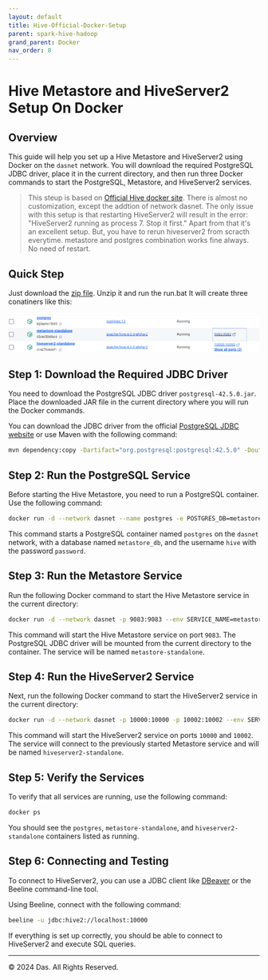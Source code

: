```yaml
---
layout: default
title: Hive-Official-Docker-Setup
parent: spark-hive-hadoop
grand_parent: Docker
nav_order: 8
---
```


# Hive Metastore and HiveServer2 Setup On Docker

## Overview
This guide will help you set up a Hive Metastore and HiveServer2 using Docker on the `dasnet` network. You will download the required PostgreSQL JDBC driver, place it in the current directory, and then run three Docker commands to start the PostgreSQL, Metastore, and HiveServer2 services.

> This steup is based on [Official Hive docker site](https://hive.apache.org/developement/quickstart/). There is almost no customization, except the addtion of network dasnet.
> The only issue with this setup is that restarting HiveServer2 will result in the error: "HiveServer2 running as process 7. Stop it first." Apart from that it's an excellent setup. But, you have to rerun hiveserver2 from scracth everytime. metastore and postgres combination works fine always. No need of restart.

## Quick Step

Just download the [zip file](Dockerfiles/Hive-ApacheOfficial-Setup_GOLD.zip). Unzip it and run the run.bat It will create three conatiners like this:

![](images/2024-09-04-01-47-48.png)

## Step 1: Download the Required JDBC Driver
You need to download the PostgreSQL JDBC driver `postgresql-42.5.0.jar`. Place the downloaded JAR file in the current directory where you will run the Docker commands.

You can download the JDBC driver from the official [PostgreSQL JDBC website](https://jdbc.postgresql.org/download.html) or use Maven with the following command:

```bash
mvn dependency:copy -Dartifact="org.postgresql:postgresql:42.5.0" -DoutputDirectory=.
```

## Step 2: Run the PostgreSQL Service
Before starting the Hive Metastore, you need to run a PostgreSQL container. Use the following command:

```bash
docker run -d --network dasnet --name postgres -e POSTGRES_DB=metastore_db -e POSTGRES_USER=hive -e POSTGRES_PASSWORD=password postgres:13
```

This command starts a PostgreSQL container named `postgres` on the `dasnet` network, with a database named `metastore_db`, and the username `hive` with the password `password`.

## Step 3: Run the Metastore Service
Run the following Docker command to start the Hive Metastore service in the current directory:

```bash
docker run -d --network dasnet -p 9083:9083 --env SERVICE_NAME=metastore --env DB_DRIVER=postgres --env SERVICE_OPTS="-Djavax.jdo.option.ConnectionDriverName=org.postgresql.Driver -Djavax.jdo.option.ConnectionURL=jdbc:postgresql://postgres:5432/metastore_db -Djavax.jdo.option.ConnectionUserName=hive -Djavax.jdo.option.ConnectionPassword=password" --mount source=warehouse,target=/opt/hive/data/warehouse --mount type=bind,source=%cd%\postgresql-42.5.0.jar,target=/opt/hive/lib/postgres.jar --name metastore-standalone apache/hive:4.0.0-alpha-2
```

This command will start the Hive Metastore service on port `9083`. The PostgreSQL JDBC driver will be mounted from the current directory to the container. The service will be named `metastore-standalone`.

## Step 4: Run the HiveServer2 Service
Next, run the following Docker command to start the HiveServer2 service in the current directory:

```bash
docker run -d --network dasnet -p 10000:10000 -p 10002:10002 --env SERVICE_NAME=hiveserver2 --env SERVICE_OPTS="-Dhive.metastore.uris=thrift://metastore:9083" --mount source=warehouse,target=/opt/hive/data/warehouse --env IS_RESUME="true" --name hiveserver2-standalone apache/hive:4.0.0-alpha-2
```

This command will start the HiveServer2 service on ports `10000` and `10002`. The service will connect to the previously started Metastore service and will be named `hiveserver2-standalone`.

## Step 5: Verify the Services
To verify that all services are running, use the following command:

```bash
docker ps
```

You should see the `postgres`, `metastore-standalone`, and `hiveserver2-standalone` containers listed as running.

## Step 6: Connecting and Testing
To connect to HiveServer2, you can use a JDBC client like [DBeaver](https://dbeaver.io/) or the Beeline command-line tool.

Using Beeline, connect with the following command:

```bash
beeline -u jdbc:hive2://localhost:10000
```

If everything is set up correctly, you should be able to connect to HiveServer2 and execute SQL queries.

---

© 2024 Das. All Rights Reserved.